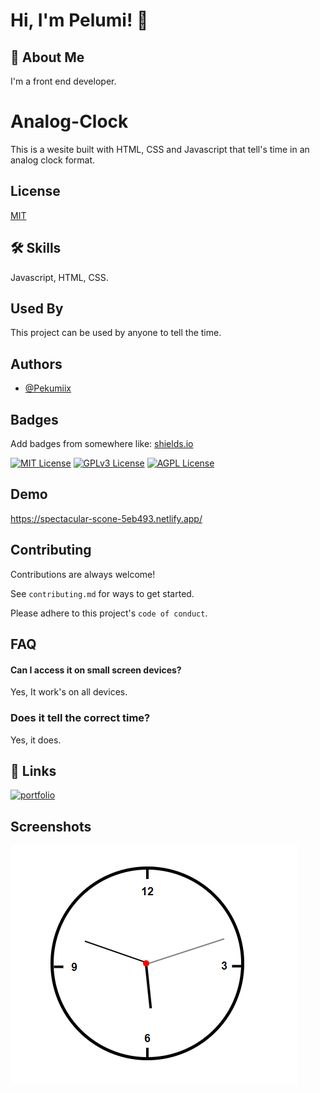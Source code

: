
# Hi, I'm Pelumi! 👋


## 🚀 About Me
I'm a front end developer.


# Analog-Clock

This is a wesite built with HTML, CSS and Javascript that tell's time in an analog clock format.


## License

[MIT](https://choosealicense.com/licenses/mit/)


## 🛠 Skills
Javascript, HTML, CSS.


## Used By

This project can be used by anyone to tell the time.


## Authors

- [@Pekumiix](https://github.com/Pekumiiix)


## Badges

Add badges from somewhere like: [shields.io](https://shields.io/)

[![MIT License](https://img.shields.io/badge/License-MIT-green.svg)](https://choosealicense.com/licenses/mit/)
[![GPLv3 License](https://img.shields.io/badge/License-GPL%20v3-yellow.svg)](https://opensource.org/licenses/)
[![AGPL License](https://img.shields.io/badge/license-AGPL-blue.svg)](http://www.gnu.org/licenses/agpl-3.0)


## Demo

https://spectacular-scone-5eb493.netlify.app/


## Contributing

Contributions are always welcome!

See `contributing.md` for ways to get started.

Please adhere to this project's `code of conduct`.


## FAQ

#### Can I access it on small screen devices?

Yes, It work's on all devices.

### Does it tell the correct time?

Yes, it does.
## 🔗 Links
[![portfolio](https://img.shields.io/badge/my_portfolio-000?style=for-the-badge&logo=ko-fi&logoColor=white)](https://stellar-dango-dc6167.netlify.app/)



## Screenshots

![App Screenshot](https://github.com/Pekumiiix/analog-clock/blob/main/Screenshot.png)


